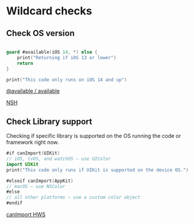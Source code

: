 # Wildcard checks


## Check OS version

```swift

guard #available(iOS 14, *) else {
    print("Returning if iOS 13 or lower")
    return
}

print("This code only runs on iOS 14 and up")

```

[@available / available](https://www.avanderlee.com/swift/available-deprecated-renamed/)

[NSH](https://nshipster.com/available/)


## Check Library support

Checking if specific library is supported on the OS running the code or framework right now.
```swift
#if canImport(UIKit)
// iOS, tvOS, and watchOS – use UIColor
import UIKit
print("This code only runs if UIKit is supported on the device OS.")

#elseif canImport(AppKit)
// macOS – use NSColor
#else
// all other platforms – use a custom color object
#endif
```
[canImport HWS](https://www.hackingwithswift.com/example-code/language/how-to-check-whether-a-module-is-available-using-canimport)